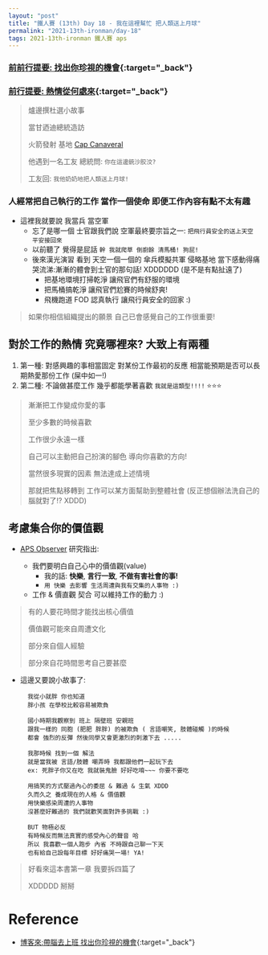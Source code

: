 ```yaml
---
layout: "post"
title: "鐵人賽 (13th) Day 18 - 我在這裡幫忙 把人類送上月球"
permalink: "2021-13th-ironman/day-18"
tags: 2021-13th-ironman 鐵人賽 aps
---
```


### [前前行提要: 找出你珍視的機會](https://yuting3656.github.io/yutingblog/2021-13th-ironman/day-16){:target="\_back"}

### [前行提要: 熱情從何處來](https://yuting3656.github.io/yutingblog/2021-13th-ironman/day-17){:target="\_back"}

> 爐邊撰杜選小故事
>
> 當甘迺迪總統造訪
>
> 火箭發射 基地 [Cap Canaveral](https://en.wikipedia.org/wiki/Cape_Canaveral#Rocket_launch_site)
>
> 他遇到一名工友 總統問: `你在這邊銃沙胶洨?`
>
> 工友回: `我他奶奶地把人類送上月球!`

### 人經常把自己執行的工作 當作一個使命 即便工作內容有點不太有趣

- 這裡我就要說 我當兵 當空軍
  - 忘了是哪一個 士官跟我們說 空軍最終要宗旨之一: `把飛行員安全的送上天空 平安接回來`
  - 以前聽了 覺得是屁話 `幹 我就爬草 倒廚餘 清馬桶! 狗屁!`
  - 後來漢光演習 看到 天空一個一個的 傘兵模擬共軍 侵略基地 當下感動得痛哭流涕:漸漸的體會到士官的那句話! XDDDDDD (是不是有點扯遠了)
    - 把基地環境打掃乾淨 讓飛官們有舒服的環境
    - 把馬桶搞乾淨 讓飛官們尬賽的時候舒爽!
    - 飛機跑道 FOD 認真執行 讓飛行員安全的回家 :)

> 如果你相信組織提出的願景 自己已會感覺自己的工作很重要!

## 對於工作的熱情 究竟哪裡來? 大致上有兩種

1. 第一種: 對感興趣的事相當固定 對某份工作最初的反應 相當能預期是否可以長期熱愛那份工作 (屎中如一!)
2. 第二種: 不論做甚麼工作 幾乎都能學著喜歡 `我就是這類型!!!!` :star::star::star:

> 漸漸把工作變成你愛的事
>
> 至少多數的時候喜歡
>
> 工作很少永遠一樣
>
> 自己可以主動把自己扮演的腳色 導向你喜歡的方向!
>
> 當然很多現實的因素 無法達成上述情境
>
> 那就把焦點移轉到 工作可以某方面幫助到整體社會 (反正想個辦法洗自己的腦就對了!? XDDD)

## 考慮集合你的價值觀

- [APS Observer](https://www.psychologicalscience.org/observer) 研究指出:

  - 我們要明白自己心中的價值觀(value)
    - 我的話: **快樂**, **言行一致**, **不做有害社會的事!**
    - `用 快樂 去影響 生活周遭與我有交集的人事物 :)`
  - 工作 & 價直觀 契合 可以維持工作的動力 :)

> 有的人要花時間才能找出核心價值
>
> 價值觀可能來自周遭文化
>
> 部分來自個人經驗
>
> 部分來自花時間思考自己要甚麼

- 這邊又要說小故事了:

  ```
    我從小就胖 你也知道
    胖小孩 在學校比較容易被欺負

    國小時期我觀察到 班上 隔壁班 安親班
    跟我一樣的 同胞 (肥肥 胖胖) 的被欺負 ( 言語嘲笑, 肢體碰觸 )的時候
    都會 強烈的反彈 然後同學又會更激烈的刺激下去 .....

    我那時候 找到一個 解法
    就是當我被 言語/肢體 嘲弄時 我都跟他們一起玩下去
    ex: 死胖子你又在吃 我就裝鬼臉 好好吃唷~~~ 你要不要吃

    用搞笑的方式壓過內心的委屈 & 難過 & 生氣 XDDD
    久而久之 養成現在的人格 & 價值觀
    用快樂感染周遭的人事物
    沒甚麼好難過的 我們就歡笑面對許多挑戰 :)

    BUT 物極必反
    有時候反而無法真實的感受內心的聲音 哈
    所以 我喜歡一個人跑步 內省 不時跟自己聊一下天
    也有給自己設每年目標 好好痛哭一場! YA!
  ```

> 好看來這本書第一章 我要拆四篇了
>
> XDDDDD 掰掰

# Reference

- [博客來:帶腦去上班 找出你珍視的機會](https://www.books.com.tw/products/0010874379?sloc=main){:target="\_back"}

